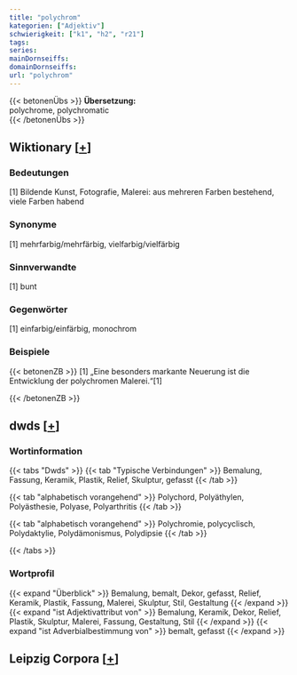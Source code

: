 ```yaml
---
title: "polychrom"
kategorien: ["Adjektiv"]
schwierigkeit: ["k1", "h2", "r21"]
tags:
series:
mainDornseiffs:
domainDornseiffs:
url: "polychrom"
---
```


{{< betonenÜbs >}}
**Übersetzung:**  
polychrome, polychromatic  
{{< /betonenÜbs >}}

## Wiktionary [[+](https://de.wiktionary.org/wiki/polychrom)]

### Bedeutungen
[1] Bildende Kunst, Fotografie, Malerei: aus mehreren Farben bestehend, viele Farben habend  

### Synonyme
[1] mehrfarbig/mehrfärbig, vielfarbig/vielfärbig  

### Sinnverwandte
[1] bunt  

### Gegenwörter
[1] einfarbig/einfärbig, monochrom  

### Beispiele
{{< betonenZB >}}
[1] „Eine besonders markante Neuerung ist die Entwicklung der polychromen Malerei.“[1]  

{{< /betonenZB >}}


## dwds [[+](https://www.dwds.de/wb/polychrom)]

### Wortinformation
{{< tabs "Dwds" >}}
{{< tab "Typische Verbindungen" >}}
Bemalung, Fassung, Keramik, Plastik, Relief, Skulptur, gefasst
{{< /tab >}}

{{< tab "alphabetisch vorangehend" >}}
Polychord, Polyäthylen, Polyästhesie, Polyase, Polyarthritis
{{< /tab >}}

{{< tab "alphabetisch vorangehend" >}}
Polychromie, polycyclisch, Polydaktylie, Polydämonismus, Polydipsie
{{< /tab >}}

{{< /tabs >}}

### Wortprofil
{{< expand "Überblick" >}} Bemalung, bemalt, Dekor, gefasst, Relief, Keramik, Plastik, Fassung, Malerei, Skulptur, Stil, Gestaltung {{< /expand >}}
{{< expand "ist Adjektivattribut von" >}} Bemalung, Keramik, Dekor, Relief, Plastik, Skulptur, Malerei, Fassung, Gestaltung, Stil {{< /expand >}}
{{< expand "ist Adverbialbestimmung von" >}} bemalt, gefasst {{< /expand >}}

## Leipzig Corpora [[+](https://corpora.uni-leipzig.de/en/res?word=polychrom&corpusId=deu_newscrawl-public_2018)]

